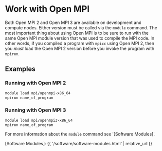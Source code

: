 # Work with Open MPI

Both Open MPI 2 and Open MPI 3 are available on development and compute nodes. Either version must be called via the `module` command. The most important thing about using Open MPI is to be sure to run with the same Open MPI module version  that was used to compile the MPI code. In other words, if you compiled a program with `mpicc` using Open MPI 2, then you _must_ load the Open MPI 2 version before you invoke the program with `mpirun`.

## Examples

### Running with Open MPI 2

```sh
module load mpi/openmpi-x86_64
mpirun name_of_program
```

### Running with Open MPI 3

```sh
module load mpi/openmpi3-x86_64
mpirun name_of_program
```

For more information about the `module` command see '[Software Modules]'.


[Software Modules]: {{ '/software/software-modules.html' | relative_url }}
